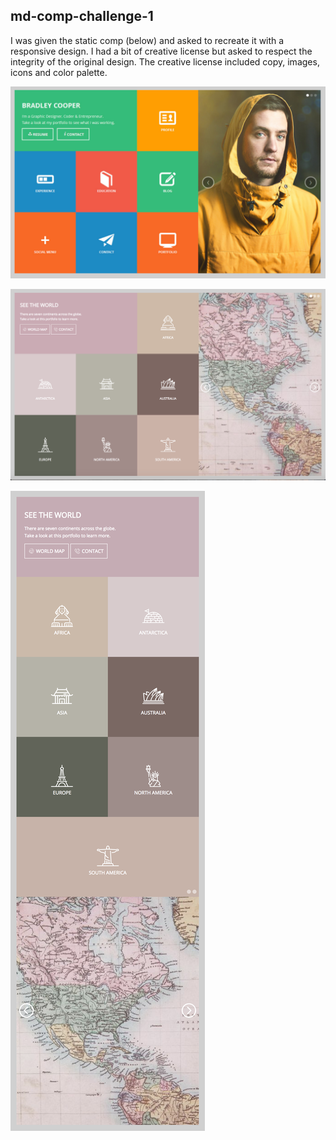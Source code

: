 ## md-comp-challenge-1

I was given the static comp (below) and asked to recreate it with a responsive design. I had a bit of creative license but asked to respect the integrity of the original design. The creative license included copy, images, icons and color palette. 

![Original static comp](original-comp-challenge-1.png)

![Recreated comp](mmd-static-comp-1.png)

![Mobile comp](mmd-comp-challenge-1-mobile.png)
